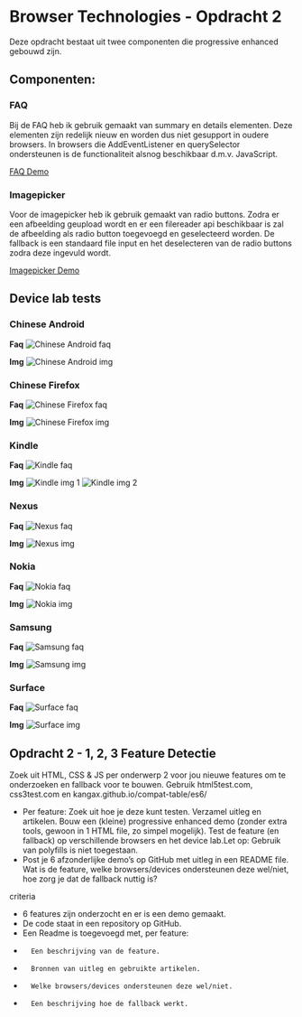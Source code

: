 # Browser Technologies - Opdracht 2
Deze opdracht bestaat uit twee componenten die progressive enhanced gebouwd zijn. 

## Componenten:
### FAQ  
Bij de FAQ heb ik gebruik gemaakt van summary en details elementen. Deze elementen zijn redelijk nieuw en worden dus niet gesupport in oudere browsers. In browsers die AddEventListener en querySelector ondersteunen is de functionaliteit alsnog beschikbaar d.m.v. JavaScript.  

[FAQ Demo](https://jelleoverbeek.github.io/browser-technologies/opdracht2/faq/)
    
### Imagepicker  
Voor de imagepicker heb ik gebruik gemaakt van radio buttons. Zodra er een afbeelding geupload wordt en er een filereader api beschikbaar is zal de afbeelding als radio button toegevoegd en geselecteerd worden. De fallback is een standaard file input en het deselecteren van de radio buttons zodra deze ingevuld wordt.
   
[Imagepicker Demo](https://jelleoverbeek.github.io/browser-technologies/opdracht2/imagepicker/)

## Device lab tests

### Chinese Android
**Faq**
![Chinese Android faq](https://d.pr/i/Ppqise+ "Chinese Android faq")

**Img**
![Chinese Android img](https://d.pr/i/zx3KK7+ "Chinese Android img")

### Chinese Firefox
**Faq**
![Chinese Firefox faq](hhttps://d.pr/i/UgdnQV+ "Chinese Firefox faq")

**Img**
![Chinese Firefox img](https://d.pr/i/Ln32Bu+ "Chinese Firefox img")

### Kindle
**Faq**
![Kindle faq](https://d.pr/i/VBpks0+ "Kindle faq")

**Img**
![Kindle img 1](https://d.pr/i/evoBnz+ "Kindle img 1")
![Kindle img 2](https://d.pr/i/OaZn4Y+ "Kindle img 2")

### Nexus
**Faq**
![Nexus faq](https://d.pr/i/YhJTXU+ "Nexus faq")

**Img**
![Nexus img](https://d.pr/i/fvwsAK+ "Nexus img")

### Nokia
**Faq**
![Nokia faq](https://d.pr/i/VGODUR+ "Nokia faq")

**Img**
![Nokia img](https://d.pr/i/8QW6jG+ "Nokia img")

### Samsung
**Faq**
![Samsung faq](https://d.pr/i/r1KHr0+ "Samsung faq")

**Img**
![Samsung img](https://d.pr/i/dqUP6r+ "Samsung img")

### Surface
**Faq**
![Surface faq](https://d.pr/i/vCOchF+ "Surface faq")

**Img**
![Surface img](https://d.pr/i/rWol4b+ "Surface img")




## Opdracht 2 - 1, 2, 3 Feature Detectie
Zoek uit HTML, CSS & JS per onderwerp 2 voor jou nieuwe features om te onderzoeken en fallback voor te bouwen. Gebruik html5test.com, css3test.com en kangax.github.io/compat-table/es6/

- Per feature: Zoek uit hoe je deze kunt testen. Verzamel uitleg en artikelen. Bouw een (kleine) progressive enhanced demo (zonder extra tools, gewoon in 1 HTML file, zo simpel mogelijk). Test de feature (en fallback) op verschillende browsers en het device lab.Let op: Gebruik van polyfills is niet toegestaan.
- Post je 6 afzonderlijke demo’s op GitHub met uitleg in een README file. Wat is de feature, welke browsers/devices ondersteunen deze wel/niet, hoe zorg je dat de fallback nuttig is?

criteria
- 6 features zijn onderzocht en er is een demo gemaakt.
- De code staat in een repository op GitHub.
- Een Readme is toegevoegd met, per feature:
-		Een beschrijving van de feature.
-		Bronnen van uitleg en gebruikte artikelen.
-		Welke browsers/devices ondersteunen deze wel/niet.
-		Een beschrijving hoe de fallback werkt.